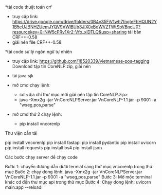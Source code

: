 *tải code thuật toán crf

- truy cập link: https://drive.google.com/drive/folders/0B4y35FiV1wh7fngteFhHQUN2Y1B5eUJBNHZUemJYQV9VWlBUb3JlX0xBdWVZTWtSbVBneU0?resourcekey=0-NW5cPRv1Xr2-Vfo_xlDTLQ&usp=sharing
tải bản CRF++-0.58
- giải nén file CRF++-0.58

*tải code sử lý ngôn ngữ tự nhiên

- truy cập link: https://github.com/18520339/vietnamese-pos-tagging
Download tập tin CoreNLP.zip, giải nén
- tải java sjk 

- mở cmd chạy lệnh: 
	+ cd <dịa chỉ thư mục mới giải nén tập tin CoreNLP.zip>
	+ java -Xmx2g -jar VnCoreNLPServer.jar VnCoreNLP-1.1.jar -p 9001 -a "wseg,pos,parse"
- mở cmd thứ 2 chạy lệnh:
	+ pip install vncorenlp

<!-- chạy code  -->
<!-- trong thư mục đã có đủ hết các file cần tải ở trên -->

<!-- install thư viện -->
Thư viện cần tải

pip install vncorenlp
pip install fastapi
pip install pydantic
pip install uvicorn
pip install requests
pip install bs4
pip install json

<!-- run code -->
Các bước chạy server để chạy code

Bước 1: chuyển đường dẫn dưới termial sang thử mục vncorenlp trong thử mục
Bước 2: chạy dòng lệnh: java -Xmx2g -jar VnCoreNLPServer.jar VnCoreNLP-1.1.jar -p 9001 -a "wseg,pos,parse"
Bước 3: Mở mộc terminal khác cd đến thư mục api trong thử mục
Bước 4: Chạy dong lệnh: uvicorn main:app --reload

<!-- train dữ liệu bằng -->

<!-- test dữ liệu -->


